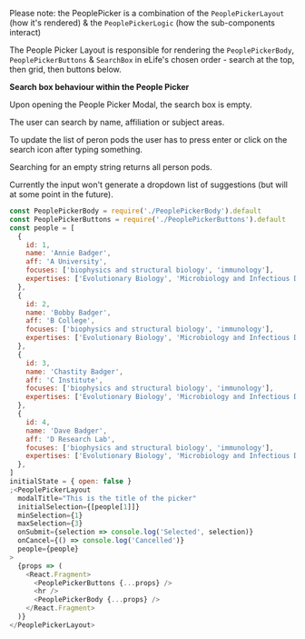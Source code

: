 Please note: the PeoplePicker is a combination of the `PeoplePickerLayout` (how it's rendered) & the `PeoplePickerLogic` (how the sub-components interact)

The People Picker Layout is responsible for rendering the `PeoplePickerBody`, `PeoplePickerButtons` & `SearchBox` in eLife's chosen order - search at the top, then grid, then buttons below.

**Search box behaviour within the People Picker**

Upon opening the People Picker Modal, the search box is empty.

The user can search by name, affiliation or subject areas.

To update the list of peron pods the user has to press enter or click on the search icon after typing something.

Searching for an empty string returns all person pods.

Currently the input won't generate a dropdown list of suggestions (but will at some point in the future).

```js
const PeoplePickerBody = require('./PeoplePickerBody').default
const PeoplePickerButtons = require('./PeoplePickerButtons').default
const people = [
  {
    id: 1,
    name: 'Annie Badger',
    aff: 'A University',
    focuses: ['biophysics and structural biology', 'immunology'],
    expertises: ['Evolutionary Biology', 'Microbiology and Infectious Disease'],
  },
  {
    id: 2,
    name: 'Bobby Badger',
    aff: 'B College',
    focuses: ['biophysics and structural biology', 'immunology'],
    expertises: ['Evolutionary Biology', 'Microbiology and Infectious Disease'],
  },
  {
    id: 3,
    name: 'Chastity Badger',
    aff: 'C Institute',
    focuses: ['biophysics and structural biology', 'immunology'],
    expertises: ['Evolutionary Biology', 'Microbiology and Infectious Disease'],
  },
  {
    id: 4,
    name: 'Dave Badger',
    aff: 'D Research Lab',
    focuses: ['biophysics and structural biology', 'immunology'],
    expertises: ['Evolutionary Biology', 'Microbiology and Infectious Disease'],
  },
]
initialState = { open: false }
;<PeoplePickerLayout
  modalTitle="This is the title of the picker"
  initialSelection={[people[1]]}
  minSelection={1}
  maxSelection={3}
  onSubmit={selection => console.log('Selected', selection)}
  onCancel={() => console.log('Cancelled')}
  people={people}
>
  {props => (
    <React.Fragment>
      <PeoplePickerButtons {...props} />
      <hr />
      <PeoplePickerBody {...props} />
    </React.Fragment>
  )}
</PeoplePickerLayout>
```

